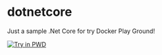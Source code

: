 # dotnetcore
Just a sample .Net Core for try Docker Play Ground!

[![Try in PWD](https://raw.githubusercontent.com/play-with-docker/stacks/master/assets/images/button.png)](https://labs.play-with-docker.com/?stack=https://raw.githubusercontent.com/RFinland/dotnetcore/master/docker-compose.yml)

